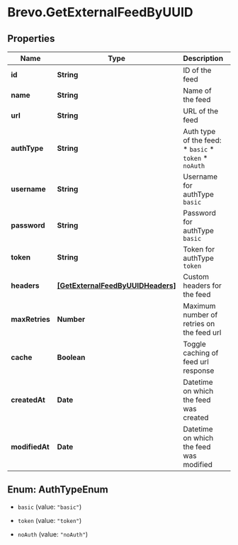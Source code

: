 # Brevo.GetExternalFeedByUUID

## Properties
Name | Type | Description | Notes
------------ | ------------- | ------------- | -------------
**id** | **String** | ID of the feed | 
**name** | **String** | Name of the feed | 
**url** | **String** | URL of the feed | 
**authType** | **String** | Auth type of the feed: * `basic` * `token` * `noAuth`  | 
**username** | **String** | Username for authType `basic` | [optional] 
**password** | **String** | Password for authType `basic` | [optional] 
**token** | **String** | Token for authType `token` | [optional] 
**headers** | [**[GetExternalFeedByUUIDHeaders]**](GetExternalFeedByUUIDHeaders.md) | Custom headers for the feed | 
**maxRetries** | **Number** | Maximum number of retries on the feed url | 
**cache** | **Boolean** | Toggle caching of feed url response | 
**createdAt** | **Date** | Datetime on which the feed was created | 
**modifiedAt** | **Date** | Datetime on which the feed was modified | 


<a name="AuthTypeEnum"></a>
## Enum: AuthTypeEnum


* `basic` (value: `"basic"`)

* `token` (value: `"token"`)

* `noAuth` (value: `"noAuth"`)




